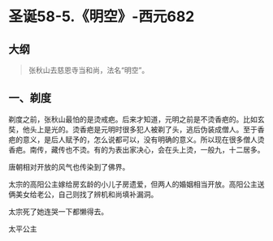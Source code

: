 # 圣诞58-5.《明空》-西元682

## 大纲

> 张秋山去慈恩寺当和尚，法名“明空”。

## 一、剃度

剃度之前，张秋山最怕的是烫戒疤。后来才知道，元明之前是不烫香疤的。比如玄奘，他头上是光的。烫香疤是元明时很多犯人被剃了头，逃后伪装成僧人。至于香疤的意义，是后人赋予的，怎么说都可以，没有明确的意义。所以现在很多僧人烫香疤。南传，藏传也不烫。有的为表出家决心，会在头上烫，一般九，十二居多。

唐朝相对开放的风气也传染到了佛界。

太宗的高阳公主嫁给房玄龄的小儿子房遗爱，但两人的婚姻相当开放。高阳公主送俩美女给老公，自己则找了辨机和尚填补漏洞。

太宗死了她连哭一下都懒得去。

太平公主




